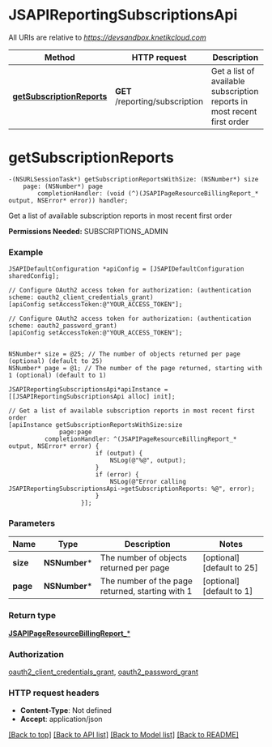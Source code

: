 # JSAPIReportingSubscriptionsApi

All URIs are relative to *https://devsandbox.knetikcloud.com*

Method | HTTP request | Description
------------- | ------------- | -------------
[**getSubscriptionReports**](JSAPIReportingSubscriptionsApi.md#getsubscriptionreports) | **GET** /reporting/subscription | Get a list of available subscription reports in most recent first order


# **getSubscriptionReports**
```objc
-(NSURLSessionTask*) getSubscriptionReportsWithSize: (NSNumber*) size
    page: (NSNumber*) page
        completionHandler: (void (^)(JSAPIPageResourceBillingReport_* output, NSError* error)) handler;
```

Get a list of available subscription reports in most recent first order

<b>Permissions Needed:</b> SUBSCRIPTIONS_ADMIN

### Example 
```objc
JSAPIDefaultConfiguration *apiConfig = [JSAPIDefaultConfiguration sharedConfig];

// Configure OAuth2 access token for authorization: (authentication scheme: oauth2_client_credentials_grant)
[apiConfig setAccessToken:@"YOUR_ACCESS_TOKEN"];

// Configure OAuth2 access token for authorization: (authentication scheme: oauth2_password_grant)
[apiConfig setAccessToken:@"YOUR_ACCESS_TOKEN"];


NSNumber* size = @25; // The number of objects returned per page (optional) (default to 25)
NSNumber* page = @1; // The number of the page returned, starting with 1 (optional) (default to 1)

JSAPIReportingSubscriptionsApi*apiInstance = [[JSAPIReportingSubscriptionsApi alloc] init];

// Get a list of available subscription reports in most recent first order
[apiInstance getSubscriptionReportsWithSize:size
              page:page
          completionHandler: ^(JSAPIPageResourceBillingReport_* output, NSError* error) {
                        if (output) {
                            NSLog(@"%@", output);
                        }
                        if (error) {
                            NSLog(@"Error calling JSAPIReportingSubscriptionsApi->getSubscriptionReports: %@", error);
                        }
                    }];
```

### Parameters

Name | Type | Description  | Notes
------------- | ------------- | ------------- | -------------
 **size** | **NSNumber***| The number of objects returned per page | [optional] [default to 25]
 **page** | **NSNumber***| The number of the page returned, starting with 1 | [optional] [default to 1]

### Return type

[**JSAPIPageResourceBillingReport_***](JSAPIPageResourceBillingReport_.md)

### Authorization

[oauth2_client_credentials_grant](../README.md#oauth2_client_credentials_grant), [oauth2_password_grant](../README.md#oauth2_password_grant)

### HTTP request headers

 - **Content-Type**: Not defined
 - **Accept**: application/json

[[Back to top]](#) [[Back to API list]](../README.md#documentation-for-api-endpoints) [[Back to Model list]](../README.md#documentation-for-models) [[Back to README]](../README.md)

